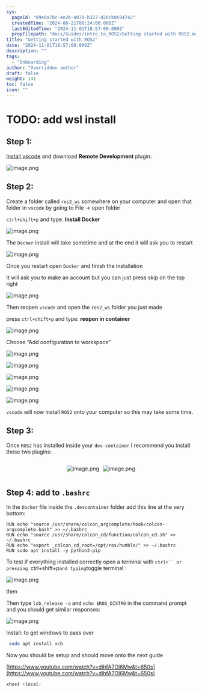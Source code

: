```yaml
---
sys:
  pageId: "89e0a78c-4e2b-4070-b327-d28cb0694742"
  createdTime: "2024-08-21T00:24:00.000Z"
  lastEditedTime: "2024-11-01T18:57:00.000Z"
  propFilepath: "docs/Guides/intro_to_ROS2/Getting started with ROS2.md"
title: "Getting started with ROS2"
date: "2024-11-01T18:57:00.000Z"
description: ""
tags:
  - "Onboarding"
author: "Overridden author"
draft: false
weight: 141
toc: false
icon: ""
---
```


# TODO: add wsl install

## Step 1:

[Install vscode](https://code.visualstudio.com/download) and download **Remote Development** plugin:

![image.png](https://prod-files-secure.s3.us-west-2.amazonaws.com/d518164a-d88e-44d1-a4ee-3adb3bd8bce0/efb52993-1881-4a40-b95e-6f020334f022/image.png?X-Amz-Algorithm=AWS4-HMAC-SHA256&X-Amz-Content-Sha256=UNSIGNED-PAYLOAD&X-Amz-Credential=ASIAZI2LB466XDBYQGKV%2F20250202%2Fus-west-2%2Fs3%2Faws4_request&X-Amz-Date=20250202T090347Z&X-Amz-Expires=3600&X-Amz-Security-Token=IQoJb3JpZ2luX2VjEN%2F%2F%2F%2F%2F%2F%2F%2F%2F%2F%2FwEaCXVzLXdlc3QtMiJHMEUCIQDe9VVv867gSjMRiYPf45MQBuFHaTzpECJ2QvzscH2GEgIgB1tcrJJprcFOPozm4qxIot3cr3TSrWHuIsNE4%2Bxt364qiAQI5%2F%2F%2F%2F%2F%2F%2F%2F%2F%2F%2FARAAGgw2Mzc0MjMxODM4MDUiDOMdcjxtJacdg4lwMyrcA3NyakCz%2BE%2BMtKbKih5K2g07VuMfsrhm0sjilTbwXXvvCdPkUIuT0wL%2FPYMFx26T2Byb7XhXQ5MhfdCbWTUVuowFm5oebSXXm97nAxUf9VnMKTHby58mHB7gfBaWmvhS1xAe%2Fn%2FpMdQerQEEZk%2FLPVmS5HDFSrjvaqJVgxuPD9p3Hq1qF3%2FSLGf57TjjfceRKbCVoSg30QrsjFwI9TJ%2B0rsltM2hlOzGW%2FkC3%2FIIuEgbZDO3VBXl75EdRi6QV9hVO4DFtCJlQSE9CE%2B5Iqs6OR0sbZKo4R2Ihp33%2FVXF0Lvw949y%2F0DTEhl307G6uLvem%2BpfznT8SAehs7VkjXy%2BPHeZBYUfDFaUUyqQ9FkDpt4cWL3Djypp0l%2BCyLhjtEl9sh30gsDxUNoEGNK2wHR3aY3F0M99R2Nv6F80h460QrUeLV5F5KvEPd86Qds7wTg4txNvcIx97KFArDkTNoA%2BgrMqmvZHUbBZqdkM0gpjTTpw0IakrCgVdU70fN2LjU8OzkBUC3hafZAQ2ujrPPFKuQlMaE7tq6U22s2uRj%2FhFgozvMGjxsb5V4xjCROEVzddyP7VZshOMzVzYyuJ52oML1eKXbQOb%2BVJ8zrd5iEKNf4RSYkA331scr9hCaw2MOud%2FLwGOqUBoKlYy5okZAvU5HtmYNsf2s%2BZoGjvBDD8Fh%2Bqh671%2B92DjbVCPraqJVn3inl2Vtuf4wZgb2KlCXXek9fHUnRTFDMiy69PkA9L6PiT9cLE8bBU0z%2Fy6rPSIOoDP93vwwAulapharxc545Nh0qkWRycESEYgpYuvJWtgiLkXjeQHQrnxorUqkpvlIJ6Plt%2FgbWzWgon%2Bjl9%2FWzWAwar5M%2BCmMuBalJV&X-Amz-Signature=849362921a02deed69425149984e1d362fad0710ff19ab32080f459b03c082f9&X-Amz-SignedHeaders=host&x-id=GetObject)

## Step 2:

Create a folder called `ros2_ws` somewhere on your computer and open that folder in `vscode` by going to File → open folder 

`ctrl+shift+p` and type: **Install Docker**

![image.png](https://prod-files-secure.s3.us-west-2.amazonaws.com/d518164a-d88e-44d1-a4ee-3adb3bd8bce0/2269dc0e-1cd5-47ff-bceb-c04ad9b2eab0/image.png?X-Amz-Algorithm=AWS4-HMAC-SHA256&X-Amz-Content-Sha256=UNSIGNED-PAYLOAD&X-Amz-Credential=ASIAZI2LB466XDBYQGKV%2F20250202%2Fus-west-2%2Fs3%2Faws4_request&X-Amz-Date=20250202T090347Z&X-Amz-Expires=3600&X-Amz-Security-Token=IQoJb3JpZ2luX2VjEN%2F%2F%2F%2F%2F%2F%2F%2F%2F%2F%2FwEaCXVzLXdlc3QtMiJHMEUCIQDe9VVv867gSjMRiYPf45MQBuFHaTzpECJ2QvzscH2GEgIgB1tcrJJprcFOPozm4qxIot3cr3TSrWHuIsNE4%2Bxt364qiAQI5%2F%2F%2F%2F%2F%2F%2F%2F%2F%2F%2FARAAGgw2Mzc0MjMxODM4MDUiDOMdcjxtJacdg4lwMyrcA3NyakCz%2BE%2BMtKbKih5K2g07VuMfsrhm0sjilTbwXXvvCdPkUIuT0wL%2FPYMFx26T2Byb7XhXQ5MhfdCbWTUVuowFm5oebSXXm97nAxUf9VnMKTHby58mHB7gfBaWmvhS1xAe%2Fn%2FpMdQerQEEZk%2FLPVmS5HDFSrjvaqJVgxuPD9p3Hq1qF3%2FSLGf57TjjfceRKbCVoSg30QrsjFwI9TJ%2B0rsltM2hlOzGW%2FkC3%2FIIuEgbZDO3VBXl75EdRi6QV9hVO4DFtCJlQSE9CE%2B5Iqs6OR0sbZKo4R2Ihp33%2FVXF0Lvw949y%2F0DTEhl307G6uLvem%2BpfznT8SAehs7VkjXy%2BPHeZBYUfDFaUUyqQ9FkDpt4cWL3Djypp0l%2BCyLhjtEl9sh30gsDxUNoEGNK2wHR3aY3F0M99R2Nv6F80h460QrUeLV5F5KvEPd86Qds7wTg4txNvcIx97KFArDkTNoA%2BgrMqmvZHUbBZqdkM0gpjTTpw0IakrCgVdU70fN2LjU8OzkBUC3hafZAQ2ujrPPFKuQlMaE7tq6U22s2uRj%2FhFgozvMGjxsb5V4xjCROEVzddyP7VZshOMzVzYyuJ52oML1eKXbQOb%2BVJ8zrd5iEKNf4RSYkA331scr9hCaw2MOud%2FLwGOqUBoKlYy5okZAvU5HtmYNsf2s%2BZoGjvBDD8Fh%2Bqh671%2B92DjbVCPraqJVn3inl2Vtuf4wZgb2KlCXXek9fHUnRTFDMiy69PkA9L6PiT9cLE8bBU0z%2Fy6rPSIOoDP93vwwAulapharxc545Nh0qkWRycESEYgpYuvJWtgiLkXjeQHQrnxorUqkpvlIJ6Plt%2FgbWzWgon%2Bjl9%2FWzWAwar5M%2BCmMuBalJV&X-Amz-Signature=45911e27c51caa67faac0a488047a18bb2e50d8bb8027974afb2fc5dd5b1eca0&X-Amz-SignedHeaders=host&x-id=GetObject)

The `Docker` install will take sometime and at the end it will ask you to restart

![image.png](https://prod-files-secure.s3.us-west-2.amazonaws.com/d518164a-d88e-44d1-a4ee-3adb3bd8bce0/ed233f78-be33-4b1f-b89c-9c346c0e961e/image.png?X-Amz-Algorithm=AWS4-HMAC-SHA256&X-Amz-Content-Sha256=UNSIGNED-PAYLOAD&X-Amz-Credential=ASIAZI2LB466XDBYQGKV%2F20250202%2Fus-west-2%2Fs3%2Faws4_request&X-Amz-Date=20250202T090347Z&X-Amz-Expires=3600&X-Amz-Security-Token=IQoJb3JpZ2luX2VjEN%2F%2F%2F%2F%2F%2F%2F%2F%2F%2F%2FwEaCXVzLXdlc3QtMiJHMEUCIQDe9VVv867gSjMRiYPf45MQBuFHaTzpECJ2QvzscH2GEgIgB1tcrJJprcFOPozm4qxIot3cr3TSrWHuIsNE4%2Bxt364qiAQI5%2F%2F%2F%2F%2F%2F%2F%2F%2F%2F%2FARAAGgw2Mzc0MjMxODM4MDUiDOMdcjxtJacdg4lwMyrcA3NyakCz%2BE%2BMtKbKih5K2g07VuMfsrhm0sjilTbwXXvvCdPkUIuT0wL%2FPYMFx26T2Byb7XhXQ5MhfdCbWTUVuowFm5oebSXXm97nAxUf9VnMKTHby58mHB7gfBaWmvhS1xAe%2Fn%2FpMdQerQEEZk%2FLPVmS5HDFSrjvaqJVgxuPD9p3Hq1qF3%2FSLGf57TjjfceRKbCVoSg30QrsjFwI9TJ%2B0rsltM2hlOzGW%2FkC3%2FIIuEgbZDO3VBXl75EdRi6QV9hVO4DFtCJlQSE9CE%2B5Iqs6OR0sbZKo4R2Ihp33%2FVXF0Lvw949y%2F0DTEhl307G6uLvem%2BpfznT8SAehs7VkjXy%2BPHeZBYUfDFaUUyqQ9FkDpt4cWL3Djypp0l%2BCyLhjtEl9sh30gsDxUNoEGNK2wHR3aY3F0M99R2Nv6F80h460QrUeLV5F5KvEPd86Qds7wTg4txNvcIx97KFArDkTNoA%2BgrMqmvZHUbBZqdkM0gpjTTpw0IakrCgVdU70fN2LjU8OzkBUC3hafZAQ2ujrPPFKuQlMaE7tq6U22s2uRj%2FhFgozvMGjxsb5V4xjCROEVzddyP7VZshOMzVzYyuJ52oML1eKXbQOb%2BVJ8zrd5iEKNf4RSYkA331scr9hCaw2MOud%2FLwGOqUBoKlYy5okZAvU5HtmYNsf2s%2BZoGjvBDD8Fh%2Bqh671%2B92DjbVCPraqJVn3inl2Vtuf4wZgb2KlCXXek9fHUnRTFDMiy69PkA9L6PiT9cLE8bBU0z%2Fy6rPSIOoDP93vwwAulapharxc545Nh0qkWRycESEYgpYuvJWtgiLkXjeQHQrnxorUqkpvlIJ6Plt%2FgbWzWgon%2Bjl9%2FWzWAwar5M%2BCmMuBalJV&X-Amz-Signature=96a9df6a1ee48838a84ff7eab0455997c540a8f0ec4655ec16e21303a8448a68&X-Amz-SignedHeaders=host&x-id=GetObject)

Once you restart open `Docker` and finish the installation

It will ask you to make an account but you can just press skip on the top right

![image.png](https://prod-files-secure.s3.us-west-2.amazonaws.com/d518164a-d88e-44d1-a4ee-3adb3bd8bce0/21010ad9-1659-4fd9-9f59-9932a09b2a3d/image.png?X-Amz-Algorithm=AWS4-HMAC-SHA256&X-Amz-Content-Sha256=UNSIGNED-PAYLOAD&X-Amz-Credential=ASIAZI2LB466XDBYQGKV%2F20250202%2Fus-west-2%2Fs3%2Faws4_request&X-Amz-Date=20250202T090347Z&X-Amz-Expires=3600&X-Amz-Security-Token=IQoJb3JpZ2luX2VjEN%2F%2F%2F%2F%2F%2F%2F%2F%2F%2F%2FwEaCXVzLXdlc3QtMiJHMEUCIQDe9VVv867gSjMRiYPf45MQBuFHaTzpECJ2QvzscH2GEgIgB1tcrJJprcFOPozm4qxIot3cr3TSrWHuIsNE4%2Bxt364qiAQI5%2F%2F%2F%2F%2F%2F%2F%2F%2F%2F%2FARAAGgw2Mzc0MjMxODM4MDUiDOMdcjxtJacdg4lwMyrcA3NyakCz%2BE%2BMtKbKih5K2g07VuMfsrhm0sjilTbwXXvvCdPkUIuT0wL%2FPYMFx26T2Byb7XhXQ5MhfdCbWTUVuowFm5oebSXXm97nAxUf9VnMKTHby58mHB7gfBaWmvhS1xAe%2Fn%2FpMdQerQEEZk%2FLPVmS5HDFSrjvaqJVgxuPD9p3Hq1qF3%2FSLGf57TjjfceRKbCVoSg30QrsjFwI9TJ%2B0rsltM2hlOzGW%2FkC3%2FIIuEgbZDO3VBXl75EdRi6QV9hVO4DFtCJlQSE9CE%2B5Iqs6OR0sbZKo4R2Ihp33%2FVXF0Lvw949y%2F0DTEhl307G6uLvem%2BpfznT8SAehs7VkjXy%2BPHeZBYUfDFaUUyqQ9FkDpt4cWL3Djypp0l%2BCyLhjtEl9sh30gsDxUNoEGNK2wHR3aY3F0M99R2Nv6F80h460QrUeLV5F5KvEPd86Qds7wTg4txNvcIx97KFArDkTNoA%2BgrMqmvZHUbBZqdkM0gpjTTpw0IakrCgVdU70fN2LjU8OzkBUC3hafZAQ2ujrPPFKuQlMaE7tq6U22s2uRj%2FhFgozvMGjxsb5V4xjCROEVzddyP7VZshOMzVzYyuJ52oML1eKXbQOb%2BVJ8zrd5iEKNf4RSYkA331scr9hCaw2MOud%2FLwGOqUBoKlYy5okZAvU5HtmYNsf2s%2BZoGjvBDD8Fh%2Bqh671%2B92DjbVCPraqJVn3inl2Vtuf4wZgb2KlCXXek9fHUnRTFDMiy69PkA9L6PiT9cLE8bBU0z%2Fy6rPSIOoDP93vwwAulapharxc545Nh0qkWRycESEYgpYuvJWtgiLkXjeQHQrnxorUqkpvlIJ6Plt%2FgbWzWgon%2Bjl9%2FWzWAwar5M%2BCmMuBalJV&X-Amz-Signature=0ef81423c1bdf7b3569c07e16835a8f9f79fba115c83567e4e3b5fe49391b3a7&X-Amz-SignedHeaders=host&x-id=GetObject)

Then reopen `vscode` and open the `ros2_ws` folder you just made

press `ctrl+shift+p` and type: **reopen in container**

![image.png](https://prod-files-secure.s3.us-west-2.amazonaws.com/d518164a-d88e-44d1-a4ee-3adb3bd8bce0/4e93b8c2-41ad-488c-8095-c74205196118/image.png?X-Amz-Algorithm=AWS4-HMAC-SHA256&X-Amz-Content-Sha256=UNSIGNED-PAYLOAD&X-Amz-Credential=ASIAZI2LB466XDBYQGKV%2F20250202%2Fus-west-2%2Fs3%2Faws4_request&X-Amz-Date=20250202T090347Z&X-Amz-Expires=3600&X-Amz-Security-Token=IQoJb3JpZ2luX2VjEN%2F%2F%2F%2F%2F%2F%2F%2F%2F%2F%2FwEaCXVzLXdlc3QtMiJHMEUCIQDe9VVv867gSjMRiYPf45MQBuFHaTzpECJ2QvzscH2GEgIgB1tcrJJprcFOPozm4qxIot3cr3TSrWHuIsNE4%2Bxt364qiAQI5%2F%2F%2F%2F%2F%2F%2F%2F%2F%2F%2FARAAGgw2Mzc0MjMxODM4MDUiDOMdcjxtJacdg4lwMyrcA3NyakCz%2BE%2BMtKbKih5K2g07VuMfsrhm0sjilTbwXXvvCdPkUIuT0wL%2FPYMFx26T2Byb7XhXQ5MhfdCbWTUVuowFm5oebSXXm97nAxUf9VnMKTHby58mHB7gfBaWmvhS1xAe%2Fn%2FpMdQerQEEZk%2FLPVmS5HDFSrjvaqJVgxuPD9p3Hq1qF3%2FSLGf57TjjfceRKbCVoSg30QrsjFwI9TJ%2B0rsltM2hlOzGW%2FkC3%2FIIuEgbZDO3VBXl75EdRi6QV9hVO4DFtCJlQSE9CE%2B5Iqs6OR0sbZKo4R2Ihp33%2FVXF0Lvw949y%2F0DTEhl307G6uLvem%2BpfznT8SAehs7VkjXy%2BPHeZBYUfDFaUUyqQ9FkDpt4cWL3Djypp0l%2BCyLhjtEl9sh30gsDxUNoEGNK2wHR3aY3F0M99R2Nv6F80h460QrUeLV5F5KvEPd86Qds7wTg4txNvcIx97KFArDkTNoA%2BgrMqmvZHUbBZqdkM0gpjTTpw0IakrCgVdU70fN2LjU8OzkBUC3hafZAQ2ujrPPFKuQlMaE7tq6U22s2uRj%2FhFgozvMGjxsb5V4xjCROEVzddyP7VZshOMzVzYyuJ52oML1eKXbQOb%2BVJ8zrd5iEKNf4RSYkA331scr9hCaw2MOud%2FLwGOqUBoKlYy5okZAvU5HtmYNsf2s%2BZoGjvBDD8Fh%2Bqh671%2B92DjbVCPraqJVn3inl2Vtuf4wZgb2KlCXXek9fHUnRTFDMiy69PkA9L6PiT9cLE8bBU0z%2Fy6rPSIOoDP93vwwAulapharxc545Nh0qkWRycESEYgpYuvJWtgiLkXjeQHQrnxorUqkpvlIJ6Plt%2FgbWzWgon%2Bjl9%2FWzWAwar5M%2BCmMuBalJV&X-Amz-Signature=9d859937b14e60cf12952f6b80c6c56ccdc5760eff4972cec632d1f23843cd61&X-Amz-SignedHeaders=host&x-id=GetObject)

Choose “Add configuration to workspace”

![image.png](https://prod-files-secure.s3.us-west-2.amazonaws.com/d518164a-d88e-44d1-a4ee-3adb3bd8bce0/9560b282-5060-4989-ba37-97e7b2c22476/image.png?X-Amz-Algorithm=AWS4-HMAC-SHA256&X-Amz-Content-Sha256=UNSIGNED-PAYLOAD&X-Amz-Credential=ASIAZI2LB466XDBYQGKV%2F20250202%2Fus-west-2%2Fs3%2Faws4_request&X-Amz-Date=20250202T090347Z&X-Amz-Expires=3600&X-Amz-Security-Token=IQoJb3JpZ2luX2VjEN%2F%2F%2F%2F%2F%2F%2F%2F%2F%2F%2FwEaCXVzLXdlc3QtMiJHMEUCIQDe9VVv867gSjMRiYPf45MQBuFHaTzpECJ2QvzscH2GEgIgB1tcrJJprcFOPozm4qxIot3cr3TSrWHuIsNE4%2Bxt364qiAQI5%2F%2F%2F%2F%2F%2F%2F%2F%2F%2F%2FARAAGgw2Mzc0MjMxODM4MDUiDOMdcjxtJacdg4lwMyrcA3NyakCz%2BE%2BMtKbKih5K2g07VuMfsrhm0sjilTbwXXvvCdPkUIuT0wL%2FPYMFx26T2Byb7XhXQ5MhfdCbWTUVuowFm5oebSXXm97nAxUf9VnMKTHby58mHB7gfBaWmvhS1xAe%2Fn%2FpMdQerQEEZk%2FLPVmS5HDFSrjvaqJVgxuPD9p3Hq1qF3%2FSLGf57TjjfceRKbCVoSg30QrsjFwI9TJ%2B0rsltM2hlOzGW%2FkC3%2FIIuEgbZDO3VBXl75EdRi6QV9hVO4DFtCJlQSE9CE%2B5Iqs6OR0sbZKo4R2Ihp33%2FVXF0Lvw949y%2F0DTEhl307G6uLvem%2BpfznT8SAehs7VkjXy%2BPHeZBYUfDFaUUyqQ9FkDpt4cWL3Djypp0l%2BCyLhjtEl9sh30gsDxUNoEGNK2wHR3aY3F0M99R2Nv6F80h460QrUeLV5F5KvEPd86Qds7wTg4txNvcIx97KFArDkTNoA%2BgrMqmvZHUbBZqdkM0gpjTTpw0IakrCgVdU70fN2LjU8OzkBUC3hafZAQ2ujrPPFKuQlMaE7tq6U22s2uRj%2FhFgozvMGjxsb5V4xjCROEVzddyP7VZshOMzVzYyuJ52oML1eKXbQOb%2BVJ8zrd5iEKNf4RSYkA331scr9hCaw2MOud%2FLwGOqUBoKlYy5okZAvU5HtmYNsf2s%2BZoGjvBDD8Fh%2Bqh671%2B92DjbVCPraqJVn3inl2Vtuf4wZgb2KlCXXek9fHUnRTFDMiy69PkA9L6PiT9cLE8bBU0z%2Fy6rPSIOoDP93vwwAulapharxc545Nh0qkWRycESEYgpYuvJWtgiLkXjeQHQrnxorUqkpvlIJ6Plt%2FgbWzWgon%2Bjl9%2FWzWAwar5M%2BCmMuBalJV&X-Amz-Signature=3d79239c45a121c5fa6c393e987dcc29deaa20f21d6811c002001d7e451752a5&X-Amz-SignedHeaders=host&x-id=GetObject)

![image.png](https://prod-files-secure.s3.us-west-2.amazonaws.com/d518164a-d88e-44d1-a4ee-3adb3bd8bce0/2ee63f81-886b-48e8-a553-dc6e5eac99e4/image.png?X-Amz-Algorithm=AWS4-HMAC-SHA256&X-Amz-Content-Sha256=UNSIGNED-PAYLOAD&X-Amz-Credential=ASIAZI2LB466XDBYQGKV%2F20250202%2Fus-west-2%2Fs3%2Faws4_request&X-Amz-Date=20250202T090347Z&X-Amz-Expires=3600&X-Amz-Security-Token=IQoJb3JpZ2luX2VjEN%2F%2F%2F%2F%2F%2F%2F%2F%2F%2F%2FwEaCXVzLXdlc3QtMiJHMEUCIQDe9VVv867gSjMRiYPf45MQBuFHaTzpECJ2QvzscH2GEgIgB1tcrJJprcFOPozm4qxIot3cr3TSrWHuIsNE4%2Bxt364qiAQI5%2F%2F%2F%2F%2F%2F%2F%2F%2F%2F%2FARAAGgw2Mzc0MjMxODM4MDUiDOMdcjxtJacdg4lwMyrcA3NyakCz%2BE%2BMtKbKih5K2g07VuMfsrhm0sjilTbwXXvvCdPkUIuT0wL%2FPYMFx26T2Byb7XhXQ5MhfdCbWTUVuowFm5oebSXXm97nAxUf9VnMKTHby58mHB7gfBaWmvhS1xAe%2Fn%2FpMdQerQEEZk%2FLPVmS5HDFSrjvaqJVgxuPD9p3Hq1qF3%2FSLGf57TjjfceRKbCVoSg30QrsjFwI9TJ%2B0rsltM2hlOzGW%2FkC3%2FIIuEgbZDO3VBXl75EdRi6QV9hVO4DFtCJlQSE9CE%2B5Iqs6OR0sbZKo4R2Ihp33%2FVXF0Lvw949y%2F0DTEhl307G6uLvem%2BpfznT8SAehs7VkjXy%2BPHeZBYUfDFaUUyqQ9FkDpt4cWL3Djypp0l%2BCyLhjtEl9sh30gsDxUNoEGNK2wHR3aY3F0M99R2Nv6F80h460QrUeLV5F5KvEPd86Qds7wTg4txNvcIx97KFArDkTNoA%2BgrMqmvZHUbBZqdkM0gpjTTpw0IakrCgVdU70fN2LjU8OzkBUC3hafZAQ2ujrPPFKuQlMaE7tq6U22s2uRj%2FhFgozvMGjxsb5V4xjCROEVzddyP7VZshOMzVzYyuJ52oML1eKXbQOb%2BVJ8zrd5iEKNf4RSYkA331scr9hCaw2MOud%2FLwGOqUBoKlYy5okZAvU5HtmYNsf2s%2BZoGjvBDD8Fh%2Bqh671%2B92DjbVCPraqJVn3inl2Vtuf4wZgb2KlCXXek9fHUnRTFDMiy69PkA9L6PiT9cLE8bBU0z%2Fy6rPSIOoDP93vwwAulapharxc545Nh0qkWRycESEYgpYuvJWtgiLkXjeQHQrnxorUqkpvlIJ6Plt%2FgbWzWgon%2Bjl9%2FWzWAwar5M%2BCmMuBalJV&X-Amz-Signature=53cd8135e8b841f44ff846bea013c941fa77831eec9866f0a98ea5588fdaf145&X-Amz-SignedHeaders=host&x-id=GetObject)

![image.png](https://prod-files-secure.s3.us-west-2.amazonaws.com/d518164a-d88e-44d1-a4ee-3adb3bd8bce0/ae1580b2-b048-407e-aed9-b584224a7a04/image.png?X-Amz-Algorithm=AWS4-HMAC-SHA256&X-Amz-Content-Sha256=UNSIGNED-PAYLOAD&X-Amz-Credential=ASIAZI2LB466XDBYQGKV%2F20250202%2Fus-west-2%2Fs3%2Faws4_request&X-Amz-Date=20250202T090347Z&X-Amz-Expires=3600&X-Amz-Security-Token=IQoJb3JpZ2luX2VjEN%2F%2F%2F%2F%2F%2F%2F%2F%2F%2F%2FwEaCXVzLXdlc3QtMiJHMEUCIQDe9VVv867gSjMRiYPf45MQBuFHaTzpECJ2QvzscH2GEgIgB1tcrJJprcFOPozm4qxIot3cr3TSrWHuIsNE4%2Bxt364qiAQI5%2F%2F%2F%2F%2F%2F%2F%2F%2F%2F%2FARAAGgw2Mzc0MjMxODM4MDUiDOMdcjxtJacdg4lwMyrcA3NyakCz%2BE%2BMtKbKih5K2g07VuMfsrhm0sjilTbwXXvvCdPkUIuT0wL%2FPYMFx26T2Byb7XhXQ5MhfdCbWTUVuowFm5oebSXXm97nAxUf9VnMKTHby58mHB7gfBaWmvhS1xAe%2Fn%2FpMdQerQEEZk%2FLPVmS5HDFSrjvaqJVgxuPD9p3Hq1qF3%2FSLGf57TjjfceRKbCVoSg30QrsjFwI9TJ%2B0rsltM2hlOzGW%2FkC3%2FIIuEgbZDO3VBXl75EdRi6QV9hVO4DFtCJlQSE9CE%2B5Iqs6OR0sbZKo4R2Ihp33%2FVXF0Lvw949y%2F0DTEhl307G6uLvem%2BpfznT8SAehs7VkjXy%2BPHeZBYUfDFaUUyqQ9FkDpt4cWL3Djypp0l%2BCyLhjtEl9sh30gsDxUNoEGNK2wHR3aY3F0M99R2Nv6F80h460QrUeLV5F5KvEPd86Qds7wTg4txNvcIx97KFArDkTNoA%2BgrMqmvZHUbBZqdkM0gpjTTpw0IakrCgVdU70fN2LjU8OzkBUC3hafZAQ2ujrPPFKuQlMaE7tq6U22s2uRj%2FhFgozvMGjxsb5V4xjCROEVzddyP7VZshOMzVzYyuJ52oML1eKXbQOb%2BVJ8zrd5iEKNf4RSYkA331scr9hCaw2MOud%2FLwGOqUBoKlYy5okZAvU5HtmYNsf2s%2BZoGjvBDD8Fh%2Bqh671%2B92DjbVCPraqJVn3inl2Vtuf4wZgb2KlCXXek9fHUnRTFDMiy69PkA9L6PiT9cLE8bBU0z%2Fy6rPSIOoDP93vwwAulapharxc545Nh0qkWRycESEYgpYuvJWtgiLkXjeQHQrnxorUqkpvlIJ6Plt%2FgbWzWgon%2Bjl9%2FWzWAwar5M%2BCmMuBalJV&X-Amz-Signature=5cb9a2e0d1b570adf410b8f1dfdccfa9e97cc1dd3ff3f86a919b1eae5832ffd5&X-Amz-SignedHeaders=host&x-id=GetObject)

![image.png](https://prod-files-secure.s3.us-west-2.amazonaws.com/d518164a-d88e-44d1-a4ee-3adb3bd8bce0/53255b28-f75e-430f-b9e3-c0ac8577e42b/image.png?X-Amz-Algorithm=AWS4-HMAC-SHA256&X-Amz-Content-Sha256=UNSIGNED-PAYLOAD&X-Amz-Credential=ASIAZI2LB466XDBYQGKV%2F20250202%2Fus-west-2%2Fs3%2Faws4_request&X-Amz-Date=20250202T090347Z&X-Amz-Expires=3600&X-Amz-Security-Token=IQoJb3JpZ2luX2VjEN%2F%2F%2F%2F%2F%2F%2F%2F%2F%2F%2FwEaCXVzLXdlc3QtMiJHMEUCIQDe9VVv867gSjMRiYPf45MQBuFHaTzpECJ2QvzscH2GEgIgB1tcrJJprcFOPozm4qxIot3cr3TSrWHuIsNE4%2Bxt364qiAQI5%2F%2F%2F%2F%2F%2F%2F%2F%2F%2F%2FARAAGgw2Mzc0MjMxODM4MDUiDOMdcjxtJacdg4lwMyrcA3NyakCz%2BE%2BMtKbKih5K2g07VuMfsrhm0sjilTbwXXvvCdPkUIuT0wL%2FPYMFx26T2Byb7XhXQ5MhfdCbWTUVuowFm5oebSXXm97nAxUf9VnMKTHby58mHB7gfBaWmvhS1xAe%2Fn%2FpMdQerQEEZk%2FLPVmS5HDFSrjvaqJVgxuPD9p3Hq1qF3%2FSLGf57TjjfceRKbCVoSg30QrsjFwI9TJ%2B0rsltM2hlOzGW%2FkC3%2FIIuEgbZDO3VBXl75EdRi6QV9hVO4DFtCJlQSE9CE%2B5Iqs6OR0sbZKo4R2Ihp33%2FVXF0Lvw949y%2F0DTEhl307G6uLvem%2BpfznT8SAehs7VkjXy%2BPHeZBYUfDFaUUyqQ9FkDpt4cWL3Djypp0l%2BCyLhjtEl9sh30gsDxUNoEGNK2wHR3aY3F0M99R2Nv6F80h460QrUeLV5F5KvEPd86Qds7wTg4txNvcIx97KFArDkTNoA%2BgrMqmvZHUbBZqdkM0gpjTTpw0IakrCgVdU70fN2LjU8OzkBUC3hafZAQ2ujrPPFKuQlMaE7tq6U22s2uRj%2FhFgozvMGjxsb5V4xjCROEVzddyP7VZshOMzVzYyuJ52oML1eKXbQOb%2BVJ8zrd5iEKNf4RSYkA331scr9hCaw2MOud%2FLwGOqUBoKlYy5okZAvU5HtmYNsf2s%2BZoGjvBDD8Fh%2Bqh671%2B92DjbVCPraqJVn3inl2Vtuf4wZgb2KlCXXek9fHUnRTFDMiy69PkA9L6PiT9cLE8bBU0z%2Fy6rPSIOoDP93vwwAulapharxc545Nh0qkWRycESEYgpYuvJWtgiLkXjeQHQrnxorUqkpvlIJ6Plt%2FgbWzWgon%2Bjl9%2FWzWAwar5M%2BCmMuBalJV&X-Amz-Signature=762ccf129a37e00bb7e84609bd2ac2a6ec23ddace97caaf4911f296b83987496&X-Amz-SignedHeaders=host&x-id=GetObject)

![image.png](https://prod-files-secure.s3.us-west-2.amazonaws.com/d518164a-d88e-44d1-a4ee-3adb3bd8bce0/7c562767-5af9-4ffb-97d1-327bcdf4ee00/image.png?X-Amz-Algorithm=AWS4-HMAC-SHA256&X-Amz-Content-Sha256=UNSIGNED-PAYLOAD&X-Amz-Credential=ASIAZI2LB466XDBYQGKV%2F20250202%2Fus-west-2%2Fs3%2Faws4_request&X-Amz-Date=20250202T090347Z&X-Amz-Expires=3600&X-Amz-Security-Token=IQoJb3JpZ2luX2VjEN%2F%2F%2F%2F%2F%2F%2F%2F%2F%2F%2FwEaCXVzLXdlc3QtMiJHMEUCIQDe9VVv867gSjMRiYPf45MQBuFHaTzpECJ2QvzscH2GEgIgB1tcrJJprcFOPozm4qxIot3cr3TSrWHuIsNE4%2Bxt364qiAQI5%2F%2F%2F%2F%2F%2F%2F%2F%2F%2F%2FARAAGgw2Mzc0MjMxODM4MDUiDOMdcjxtJacdg4lwMyrcA3NyakCz%2BE%2BMtKbKih5K2g07VuMfsrhm0sjilTbwXXvvCdPkUIuT0wL%2FPYMFx26T2Byb7XhXQ5MhfdCbWTUVuowFm5oebSXXm97nAxUf9VnMKTHby58mHB7gfBaWmvhS1xAe%2Fn%2FpMdQerQEEZk%2FLPVmS5HDFSrjvaqJVgxuPD9p3Hq1qF3%2FSLGf57TjjfceRKbCVoSg30QrsjFwI9TJ%2B0rsltM2hlOzGW%2FkC3%2FIIuEgbZDO3VBXl75EdRi6QV9hVO4DFtCJlQSE9CE%2B5Iqs6OR0sbZKo4R2Ihp33%2FVXF0Lvw949y%2F0DTEhl307G6uLvem%2BpfznT8SAehs7VkjXy%2BPHeZBYUfDFaUUyqQ9FkDpt4cWL3Djypp0l%2BCyLhjtEl9sh30gsDxUNoEGNK2wHR3aY3F0M99R2Nv6F80h460QrUeLV5F5KvEPd86Qds7wTg4txNvcIx97KFArDkTNoA%2BgrMqmvZHUbBZqdkM0gpjTTpw0IakrCgVdU70fN2LjU8OzkBUC3hafZAQ2ujrPPFKuQlMaE7tq6U22s2uRj%2FhFgozvMGjxsb5V4xjCROEVzddyP7VZshOMzVzYyuJ52oML1eKXbQOb%2BVJ8zrd5iEKNf4RSYkA331scr9hCaw2MOud%2FLwGOqUBoKlYy5okZAvU5HtmYNsf2s%2BZoGjvBDD8Fh%2Bqh671%2B92DjbVCPraqJVn3inl2Vtuf4wZgb2KlCXXek9fHUnRTFDMiy69PkA9L6PiT9cLE8bBU0z%2Fy6rPSIOoDP93vwwAulapharxc545Nh0qkWRycESEYgpYuvJWtgiLkXjeQHQrnxorUqkpvlIJ6Plt%2FgbWzWgon%2Bjl9%2FWzWAwar5M%2BCmMuBalJV&X-Amz-Signature=a5bc78901514f2369821e05208f6e6c411f3911c07df04c0d1444642256408ba&X-Amz-SignedHeaders=host&x-id=GetObject)

`vscode` will now install `ROS2` onto your computer so this may take some time.

## Step 3:

Once `ROS2` has installed inside your `dev-container` I recommend you install these two plugins:

<div style="display: flex;flex-direction: row; column-gap:10px; max-width: 630px;justify-content: center;">
<div>

![image.png](https://prod-files-secure.s3.us-west-2.amazonaws.com/d518164a-d88e-44d1-a4ee-3adb3bd8bce0/3fc3d550-5a54-4ba1-ba6b-faa01cdb7369/image.png?X-Amz-Algorithm=AWS4-HMAC-SHA256&X-Amz-Content-Sha256=UNSIGNED-PAYLOAD&X-Amz-Credential=ASIAZI2LB466US5JRHMA%2F20250202%2Fus-west-2%2Fs3%2Faws4_request&X-Amz-Date=20250202T090350Z&X-Amz-Expires=3600&X-Amz-Security-Token=IQoJb3JpZ2luX2VjEN%2F%2F%2F%2F%2F%2F%2F%2F%2F%2F%2FwEaCXVzLXdlc3QtMiJIMEYCIQDSV9jyOam0LvHJ74h1926%2FaxSSgnuH85MfiXiNHuv6SgIhAMbQyQkbXT6%2F8poDKPBTLE8PhHANRBwBErWMoW5iHg5qKogECOf%2F%2F%2F%2F%2F%2F%2F%2F%2F%2FwEQABoMNjM3NDIzMTgzODA1IgxW6ABrpoWanlP3h8Yq3ANH1YgspUY4okUXKAZafi751%2FdIedA3YNATITpC%2B7ksjc7FP8OKdSSIDQBGhrxV311DXvt1bwgQ11OEtvZDrcwiOukc31HjK%2Fo%2BBvBXg%2BzQyEk0ZueHPa2ArRRhpV0dngQueVtPVV51%2BdS1XqZG4hVVIQ4mt3eZ%2Ff9QcFgtwkcRJkJ1TUrXAwkXMUnTGUOMFFt1Rkd9orNFT1uGYtL1tnrKKUokmpTeqJv8ckg%2Ba1%2BhQLBAZ47uhKoVmkkEHtjH0pb5wV5yGy%2BxGXcV2GtAYWbrvHjG826LP91ivQ2id81vDhHAYNXDRWc2IgLbTmIojwS3zoP%2FCH0mFJyXyO65YekHYkCoosw%2Be7%2BNtPUnRy6GXt7x1UEfLYiVE5mGEJSQAl8T6lpruF4%2FM51pNrWq3TQh4U1Q7F4zpyI%2BFJ%2B2iECbb4yH0Sriv6qYURq8LfggthCcDN8C6S8qGtlUGQ6RAZnfvOQ5xSt2ATumXDmMTo7iFL25snERUhF8i55%2BCnVPZqRkTyCTW5PChC6%2FOD2iuRZNdaj7a2ftR5H9wWNKbbZlHkItgJYIbA%2Fpyzv%2BaqTh1WBMuj5I8zD0BS2EU9ADGhT4sesaIsMbtlVfiF1PlazPaXCnDDQLgImExHjUKjCPnfy8BjqkAQhKGfaruigrSJ7fUajg6dBJfcVM%2Bh6t7EJNbM%2FrszhnuwrbucD1VyRAycml9hUmeQuv%2BnHMg9zP0JHeYiTWa1BOTeECG%2B6l97t5tzrbAiSrwTW70xnUwTUH5AOBDCM8%2BbedDLvLsq9Z2m76Kj%2FKIdqkh3qtVPPRKL3nXInlDUbk3NqhWp88822FbB%2FOVErjumO2SaVrZFPYytY2cH%2BPJ9CuQR3c&X-Amz-Signature=43406f894ddc0aba0ab48d462a547ee883f431235d1cbbe999db966c8532cd0c&X-Amz-SignedHeaders=host&x-id=GetObject)

</div>
<div>

![image.png](https://prod-files-secure.s3.us-west-2.amazonaws.com/d518164a-d88e-44d1-a4ee-3adb3bd8bce0/d994cc66-13c2-4093-a5a3-f84cf4601a82/image.png?X-Amz-Algorithm=AWS4-HMAC-SHA256&X-Amz-Content-Sha256=UNSIGNED-PAYLOAD&X-Amz-Credential=ASIAZI2LB466XUVMBBFK%2F20250202%2Fus-west-2%2Fs3%2Faws4_request&X-Amz-Date=20250202T090351Z&X-Amz-Expires=3600&X-Amz-Security-Token=IQoJb3JpZ2luX2VjEN%2F%2F%2F%2F%2F%2F%2F%2F%2F%2F%2FwEaCXVzLXdlc3QtMiJHMEUCIQDt2zMU0i5mR2HunU0UszEV0NJMq6fpluX6XTlix%2FGA5AIgHE21CNk5aeJL8qnBWZTc7IyJ4Uquupd3aeFf%2BNmX8P0qiAQI5%2F%2F%2F%2F%2F%2F%2F%2F%2F%2F%2FARAAGgw2Mzc0MjMxODM4MDUiDC%2FlELOH09UHc2%2BvxircA0KqcgmjnSlTZC55kAGgEro4Vb0wXw5V4LTm8zAXtQh5kjj2pxBdnxAQEw0Yd12H9Ks7CGWuV9rQ2ueYSDvTfeM5SbzRPiKK%2Fmh2QXoJ9AgTarh1eO%2B1lDvapasXryaN6DYA9KoxV8GZaUMM1V6SA5pBFDpwU3Q23iULe4FoyMES%2FA5W3ZlY8cpdcRP2%2B1bL1njrxSbflVsiSU%2FQfXshw9nR%2BQQaeOFAhh9ANHhmc7esHnYhMNibzKrrj6JsCtn%2FMpAZ%2F%2BBoNYorwSIgcv7gVe99uRaBwvIdxLjbcBWoHY7oP3H%2BtvC3h04iFpt9imjCOl%2FEcAE7t077RHSJ88qE%2BcaTmaCbajPKX8ViSQm4HnZrxUVCblcNf83SGS5R5%2FYO1C6MWD6dWPIiDa0T4Sl%2FvOD697iF3ngpYqStgy7303cpcjPYgFRcOWHoKcgh9R8a%2BEEDzWm7eA%2BWhYQkUnUiPzdu%2BdLRc1O%2Bwv7o44K3hBTWhQVYB7wYGOFxlD483pNgeenL1nwFJcBF5LDsRpIAAVpdLlubE%2Fge%2B86YN8GWzVRTOU1IPjxWXb1BPbKZEKybI%2BS5TB2muLFXddSoa1CMBOea%2FUw6sZ%2FOzkS3OwLtOlh8FZ3VGmzkOpmcZ3nZMPCc%2FLwGOqUBAN%2FiSmZRSUVWEjlSmepJQhmmw31tx%2Ff8yvisSb05eRZRpdMAqV1qFINRRJzU0xHX480H9wZm8TvDTXkAtJdJu3SRZ%2BwCbVfRFTIbjHH%2BWY7OxdrdZ5XJ1RlxDl2pjVr5TAkKu%2BunoAqo%2BgAgTkTQNqD2X3VJcmZxbSWpyrOTiYx6kdr7hc6o1JR0qSxEPqCr%2Be4PgP%2Fm7Md4jICQSuuH0ULTVBy5&X-Amz-Signature=b6b32882f1ba17e54249ac2c00076fb68de7e40948ce242470db83d076925733&X-Amz-SignedHeaders=host&x-id=GetObject)

</div>
</div>

## Step 4: add to `.bashrc`

In the `Docker` file inside the `.devcontainer` folder add this line at the very bottom: 

```docker
RUN echo "source /usr/share/colcon_argcomplete/hook/colcon-argcomplete.bash" >> ~/.bashrc
RUN echo "source /usr/share/colcon_cd/function/colcon_cd.sh" >> ~/.bashrc
RUN echo "export _colcon_cd_root=/opt/ros/humble/" >> ~/.bashrc
RUN sudo apt install -y python3-pip 
```

To test if everything installed correctly open a terminal with `ctrl+`` or pressing `ctrl+shift+p` and typing `toggle terminal`:

![image.png](https://prod-files-secure.s3.us-west-2.amazonaws.com/d518164a-d88e-44d1-a4ee-3adb3bd8bce0/6a4943d8-b04e-4c02-9a58-775f3384d1a5/image.png?X-Amz-Algorithm=AWS4-HMAC-SHA256&X-Amz-Content-Sha256=UNSIGNED-PAYLOAD&X-Amz-Credential=ASIAZI2LB466XDBYQGKV%2F20250202%2Fus-west-2%2Fs3%2Faws4_request&X-Amz-Date=20250202T090347Z&X-Amz-Expires=3600&X-Amz-Security-Token=IQoJb3JpZ2luX2VjEN%2F%2F%2F%2F%2F%2F%2F%2F%2F%2F%2FwEaCXVzLXdlc3QtMiJHMEUCIQDe9VVv867gSjMRiYPf45MQBuFHaTzpECJ2QvzscH2GEgIgB1tcrJJprcFOPozm4qxIot3cr3TSrWHuIsNE4%2Bxt364qiAQI5%2F%2F%2F%2F%2F%2F%2F%2F%2F%2F%2FARAAGgw2Mzc0MjMxODM4MDUiDOMdcjxtJacdg4lwMyrcA3NyakCz%2BE%2BMtKbKih5K2g07VuMfsrhm0sjilTbwXXvvCdPkUIuT0wL%2FPYMFx26T2Byb7XhXQ5MhfdCbWTUVuowFm5oebSXXm97nAxUf9VnMKTHby58mHB7gfBaWmvhS1xAe%2Fn%2FpMdQerQEEZk%2FLPVmS5HDFSrjvaqJVgxuPD9p3Hq1qF3%2FSLGf57TjjfceRKbCVoSg30QrsjFwI9TJ%2B0rsltM2hlOzGW%2FkC3%2FIIuEgbZDO3VBXl75EdRi6QV9hVO4DFtCJlQSE9CE%2B5Iqs6OR0sbZKo4R2Ihp33%2FVXF0Lvw949y%2F0DTEhl307G6uLvem%2BpfznT8SAehs7VkjXy%2BPHeZBYUfDFaUUyqQ9FkDpt4cWL3Djypp0l%2BCyLhjtEl9sh30gsDxUNoEGNK2wHR3aY3F0M99R2Nv6F80h460QrUeLV5F5KvEPd86Qds7wTg4txNvcIx97KFArDkTNoA%2BgrMqmvZHUbBZqdkM0gpjTTpw0IakrCgVdU70fN2LjU8OzkBUC3hafZAQ2ujrPPFKuQlMaE7tq6U22s2uRj%2FhFgozvMGjxsb5V4xjCROEVzddyP7VZshOMzVzYyuJ52oML1eKXbQOb%2BVJ8zrd5iEKNf4RSYkA331scr9hCaw2MOud%2FLwGOqUBoKlYy5okZAvU5HtmYNsf2s%2BZoGjvBDD8Fh%2Bqh671%2B92DjbVCPraqJVn3inl2Vtuf4wZgb2KlCXXek9fHUnRTFDMiy69PkA9L6PiT9cLE8bBU0z%2Fy6rPSIOoDP93vwwAulapharxc545Nh0qkWRycESEYgpYuvJWtgiLkXjeQHQrnxorUqkpvlIJ6Plt%2FgbWzWgon%2Bjl9%2FWzWAwar5M%2BCmMuBalJV&X-Amz-Signature=e3187f079691753b3f1871b996f5548ef655a93955a3c16ded96bc2361b7189a&X-Amz-SignedHeaders=host&x-id=GetObject)

then 

Then type `lsb_release -a` and `echo $ROS_DISTRO` in the command prompt and you should get similar responses:

![image.png](https://prod-files-secure.s3.us-west-2.amazonaws.com/d518164a-d88e-44d1-a4ee-3adb3bd8bce0/3e635dec-a805-4e85-8b9e-d000e5b71a4e/image.png?X-Amz-Algorithm=AWS4-HMAC-SHA256&X-Amz-Content-Sha256=UNSIGNED-PAYLOAD&X-Amz-Credential=ASIAZI2LB466XDBYQGKV%2F20250202%2Fus-west-2%2Fs3%2Faws4_request&X-Amz-Date=20250202T090347Z&X-Amz-Expires=3600&X-Amz-Security-Token=IQoJb3JpZ2luX2VjEN%2F%2F%2F%2F%2F%2F%2F%2F%2F%2F%2FwEaCXVzLXdlc3QtMiJHMEUCIQDe9VVv867gSjMRiYPf45MQBuFHaTzpECJ2QvzscH2GEgIgB1tcrJJprcFOPozm4qxIot3cr3TSrWHuIsNE4%2Bxt364qiAQI5%2F%2F%2F%2F%2F%2F%2F%2F%2F%2F%2FARAAGgw2Mzc0MjMxODM4MDUiDOMdcjxtJacdg4lwMyrcA3NyakCz%2BE%2BMtKbKih5K2g07VuMfsrhm0sjilTbwXXvvCdPkUIuT0wL%2FPYMFx26T2Byb7XhXQ5MhfdCbWTUVuowFm5oebSXXm97nAxUf9VnMKTHby58mHB7gfBaWmvhS1xAe%2Fn%2FpMdQerQEEZk%2FLPVmS5HDFSrjvaqJVgxuPD9p3Hq1qF3%2FSLGf57TjjfceRKbCVoSg30QrsjFwI9TJ%2B0rsltM2hlOzGW%2FkC3%2FIIuEgbZDO3VBXl75EdRi6QV9hVO4DFtCJlQSE9CE%2B5Iqs6OR0sbZKo4R2Ihp33%2FVXF0Lvw949y%2F0DTEhl307G6uLvem%2BpfznT8SAehs7VkjXy%2BPHeZBYUfDFaUUyqQ9FkDpt4cWL3Djypp0l%2BCyLhjtEl9sh30gsDxUNoEGNK2wHR3aY3F0M99R2Nv6F80h460QrUeLV5F5KvEPd86Qds7wTg4txNvcIx97KFArDkTNoA%2BgrMqmvZHUbBZqdkM0gpjTTpw0IakrCgVdU70fN2LjU8OzkBUC3hafZAQ2ujrPPFKuQlMaE7tq6U22s2uRj%2FhFgozvMGjxsb5V4xjCROEVzddyP7VZshOMzVzYyuJ52oML1eKXbQOb%2BVJ8zrd5iEKNf4RSYkA331scr9hCaw2MOud%2FLwGOqUBoKlYy5okZAvU5HtmYNsf2s%2BZoGjvBDD8Fh%2Bqh671%2B92DjbVCPraqJVn3inl2Vtuf4wZgb2KlCXXek9fHUnRTFDMiy69PkA9L6PiT9cLE8bBU0z%2Fy6rPSIOoDP93vwwAulapharxc545Nh0qkWRycESEYgpYuvJWtgiLkXjeQHQrnxorUqkpvlIJ6Plt%2FgbWzWgon%2Bjl9%2FWzWAwar5M%2BCmMuBalJV&X-Amz-Signature=f18fa60f51a24402f1fce92010522ffbc50e4ed8f96c684eeaef1536802e2e27&X-Amz-SignedHeaders=host&x-id=GetObject)

Install:  to get windows to pass over

```bash
 sudo apt install xcb
```

Now you should be setup and should move onto the next guide 

[https://www.youtube.com/watch?v=dihfA7Ol6Mw&t=650s](https://www.youtube.com/watch?v=dihfA7Ol6Mw&t=650s)

```python
xhost +local:
```
